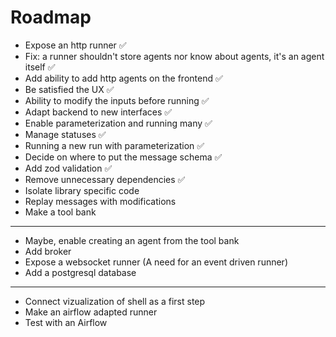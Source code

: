 # Roadmap

- Expose an http runner ✅
- Fix: a runner shouldn't store agents nor know about agents, it's an agent itself ✅
- Add ability to add http agents on the frontend ✅
- Be satisfied the UX ✅
- Ability to modify the inputs before running ✅
- Adapt backend to new interfaces ✅
- Enable parameterization and running many ✅
- Manage statuses ✅
- Running a new run with parameterization ✅
- Decide on where to put the message schema ✅
- Add zod validation ✅
- Remove unnecessary dependencies ✅
- Isolate library specific code
- Replay messages with modifications
- Make a tool bank

---

- Maybe, enable creating an agent from the tool bank
- Add broker
- Expose a websocket runner (A need for an event driven runner)
- Add a postgresql database

---

- Connect vizualization of shell as a first step
- Make an airflow adapted runner
- Test with an Airflow
